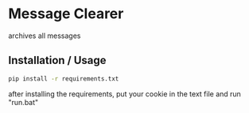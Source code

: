 # Message Clearer

archives all messages

## Installation / Usage

```bash
pip install -r requirements.txt
```
after installing the requirements, put your cookie in the text file and run "run.bat"